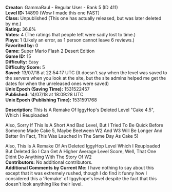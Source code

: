 **Creator:** GammaRaul - Regular User - Rank 5 (ID 411) <br>
**Level ID:** 14890 (Wow I made this one FAST) <br>
**Class:** Unpublished (This one has actually released, but was later deleted by me.) <br>
**Rating:** 36.8% <br>
**Votes:** 4 (The ratings that people left were sadly lost to time.) <br>
**Plays:** 1 (Likely an error, as 1 person cannot leave 6 reviews.) <br>
**Favorited by:** 0 <br>
**Game:** Super Mario Flash 2 Desert Edition <br>
**Game ID:** 15 <br>
**Difficulty:** Easy <br>
**Difficulty Score:** 5 <br>
**Saved:** 13/07/18 at 22:54:17 UTC (It doesn't say when the level was saved to the servers when you look at the site, but the site admins helped me get the dates for when the unreleased ones were saved) <br>
**Unix Epoch (Saving Time):** 1531522457 <br>
**Published:** 14/07/18 at 18:09:28 UTC <br>
**Unix Epoch (Publishing Time):** 1531591768

**Description:**  This Is A Remake Of IggyHop's Deleted Level "Cake 4.5", Which I Reuploaded

Also, Sorry If This Is A Short And Bad Level, But I Tried To Be Quick Before Someone Made Cake 5, Maybe Beetween W2 And W3 Will Be Longer And Better (In Fact, This Was Lauched In The Same Day As Cake 5)

Also, This Is A Remake Of An Deleted IggyHop Level Which I Reuploaded But Deleted So I Can Get A Higher Average Level Score, Well, That One Didnt Do Anything With The Story Of W2 <br>
**Contributors:** No additional contributors. <br>
**Additional Comments by Current Me:** I have nothing to say about this except that it was extremely rushed, though I do find it funny how I considered this a 'Remake' of Iggyhope's level despite the fact that this doesn't look anything like their level.
